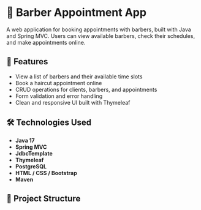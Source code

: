 # 💈 Barber Appointment App

A web application for booking appointments with barbers, built with Java and Spring MVC. Users can view available barbers, check their schedules, and make appointments online.

## 🚀 Features

- View a list of barbers and their available time slots
- Book a haircut appointment online
- CRUD operations for clients, barbers, and appointments
- Form validation and error handling
- Clean and responsive UI built with Thymeleaf

## 🛠️ Technologies Used

- **Java 17**
- **Spring MVC**
- **JdbcTemplate**
- **Thymeleaf**
- **PostgreSQL**
- **HTML / CSS / Bootstrap**
- **Maven**

## 📁 Project Structure

